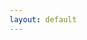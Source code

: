 ```yaml
---
layout: default
---
```




<!-- Unfurl Meta -->
<meta property="og:url" content="https://politicotechglobal.com/"/>
<meta property="og:title" content="Political Tech Global"/>
<meta property="og:description" content="Uncertainty Simplified"/>
<meta property="og:site_name" content="Political Tech Global"/>
<meta property="og:image" content="avatar.jpg"/>
